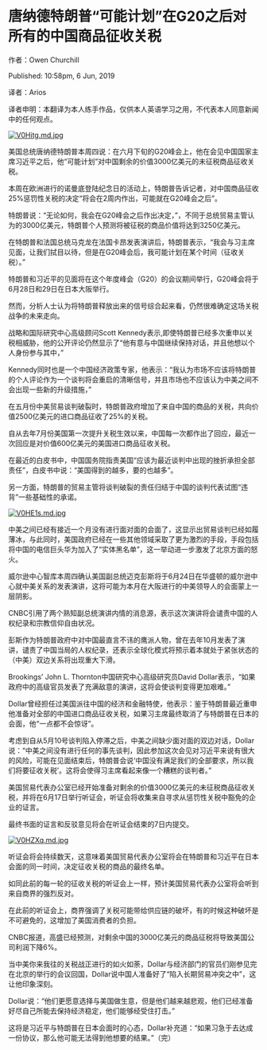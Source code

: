唐纳德特朗普“可能计划”在G20之后对所有的中国商品征收关税
=
作者：Owen Churchill   

Published: 10:58pm, 6 Jun, 2019

译者：Arios

译者申明：本翻译为本人练手作品，仅供本人英语学习之用，不代表本人同意新闻中的任何观点。

[![V0Hitg.md.jpg](https://s2.ax1x.com/2019/06/07/V0Hitg.md.jpg)](https://imgchr.com/i/V0Hitg)

美国总统唐纳德特朗普本周四说：在六月下旬的G20峰会上，他在会见中国国家主席习近平之后，他“可能计划”对中国剩余的价值3000亿美元的未征税商品征收关税。

本周在欧洲进行的诺曼底登陆纪念日的活动上，特朗普告诉记者，对中国商品征收25%惩罚性关税的决定“将会在2周内作出，可能就在G20峰会之后”。

特朗普说：“无论如何，我会在G20峰会之后作出决定，”，不同于总统贸易主管认为的3000亿美元，特朗普个人预测将被征税的商品价值将达到3250亿美元。

在特朗普和法国总统马克龙在法国卡昂发表演讲后，特朗普表示，“我会与习主席见面，让我们拭目以待，但是在G20峰会后，我可能计划在某个时间（征收关税）。”

特朗普和习近平的见面将在这个年度峰会（G20）的会议期间举行，G20峰会将于6月28日和29日在日本大阪举行。

然而，分析人士认为将特朗普释放出来的信号综合起来看，仍然很难确定这场关税战争的未来走向。

战略和国际研究中心高级顾问Scott Kennedy表示,即使特朗普已经多次重申以关税相威胁，他的公开评论仍然显示了“他有意与中国继续保持对话，并且他想以个人身份参与其中，”

Kennedy同时也是一个中国经济政策专家，他表示：“我认为市场不应该将特朗普的个人评论作为一个谈判将会重启的清晰信号，并且市场也不应该认为中美之间不会出现一些新的升级措施，”

在五月份中美贸易谈判破裂时，特朗普政府增加了来自中国的商品的关税，共向价值2500亿美元的进口商品征收了25%的关税。

自从去年7月份美国第一次提升关税生效以来，中国每一次都作出了回应，最近一次回应是对价值600亿美元的美国进口商品征收关税。

在最近的白皮书中，中国国务院指责美国“应该为最近谈判中出现的挫折承担全部责任”，白皮书中说：“美国得到的越多，要的也越多”。

另一方面，特朗普的贸易主管将谈判破裂的责任归结于中国的谈判代表试图“违背”一些基础性的承诺。

[![V0HE1s.md.jpg](https://s2.ax1x.com/2019/06/07/V0HE1s.md.jpg)](https://imgchr.com/i/V0HE1s)

中美之间已经有接近一个月没有进行面对面的会面了，这显示出贸易谈判已经如履薄冰，与此同时，美国政府已经在一些其他领域采取了更为激烈的手段，手段包括将中国的电信巨头华为加入了“实体黑名单”，这一举动进一步激发了北京方面的怒火。

威尔逊中心智库本周四确认美国副总统迈克彭斯将于6月24日在华盛顿的威尔逊中心就中美关系的发表演讲，这将可能为本月在大阪进行的中美领导人的会面蒙上一层阴影。

CNBC引用了两个熟知副总统演讲内情的消息源，表示这次演讲将会谴责中国的人权纪录和宗教信仰自由状况。

彭斯作为特朗普政府中对中国最直言不讳的鹰派人物，曾在去年10月发表了演讲，谴责了中国当局的人权纪录，还表示全球化模式将预示着本就处于紧张状态的（中美）双边关系将出现重大下滑。

Brookings’ John L. Thornton中国研究中心高级研究员David Dollar表示，“如果政府中的高级官员发表了充满敌意的演讲，这将会使谈判变得更加艰难。”

Dollar曾经担任过美国派往中国的经济和金融特使，他表示：鉴于特朗普最近重申他准备对全部的中国进口商品征收关税，如果习主席最终取消了与特朗普在日本的会面，他“一点都不会惊讶”。

考虑到自从5月10号谈判陷入停滞之后，中美之间缺少面对面的双边对话，Dollar说：“中美之间没有进行任何的事先谈判，因此参加这次会见对习近平来说有很大的风险，可能在见面结束后，特朗普会说‘中国没有满足我们的全部要求，所以我们将要征收关税’。这将会使得习主席看起来像一个糟糕的谈判者。”

美国贸易代表办公室已经开始准备对剩余的价值3000亿美元的未征税商品征收关税，并将在6月17日举行听证会，听证会将收集来自寻求从惩罚性关税中豁免的企业的证言。

最终书面的证言和反驳意见将会在听证会结束的7日内提交。

[![V0HZXq.md.jpg](https://s2.ax1x.com/2019/06/07/V0HZXq.md.jpg)](https://imgchr.com/i/V0HZXq)

听证会将会持续数天，这意味着美国贸易代表办公室将会在特朗普和习近平在日本会面的同一时间，决定征收关税的商品的最终名单。

如同此前的每一轮的征收关税的听证会上一样，预计美国贸易代表办公室将会听到来自商界的强烈反对。

在此前的听证会上，商界强调了关税可能带给供应链的破坏，有的时候这种破坏是不可避免的，这增加了美国消费者的负担。

CNBC报道，高盛已经预测，对剩余中国的3000亿美元的商品征税将导致美国公司利润下降6%。

当中美你来我往的关税战正进行的如火如荼，Dollar与经济部门的官员们刚参见完在北京的举行的会议回国，Dollar说中国人准备好了“陷入长期贸易冲突之中”，这让他印象深刻。

Dollar说：“他们更愿意选择与美国做生意，但是他们越来越悲观，他们已经准备好尽自己所能去保持经济稳定，他们能够经受住打击。”

这将是习近平与特朗普在日本会面时的心态，Dollar补充道：“如果习急于去达成一份协议，那么他可能无法得到他想要的结果。”（完）
